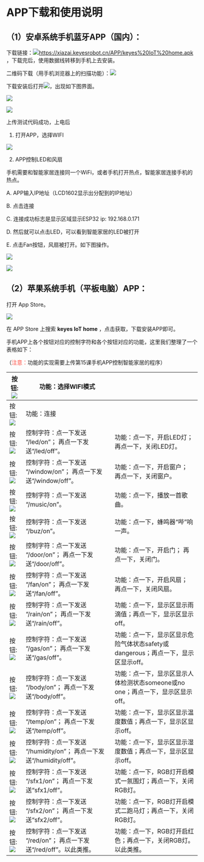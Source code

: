 # APP下载和使用说明

## （1）安卓系统手机蓝牙APP（国内）：

下载链接：![](media/f1ebec09a6a924e66654e11bbf3e8827.png)<https://xiazai.keyesrobot.cn/APP/keyes%20IoT%20home.apk> ，下载完后，使用数据线转移到手机上去安装。



二维码下载（用手机浏览器上的扫描功能）：![](media/049a27bbb2e7410c404f8a03aa9f0eef.png)

下载安装后打开![](media/7ec5f89710521709c29fbe26f6e2ddb9.jpeg)，出现如下图界面。

![](media/fcb1414758ce8d42810f3e0c22e0d8fb.png)

![](media/8e7c339852876017b41a39d5a0b31323.png)

上传测试代码成功，上电后

1. 打开APP，选择WIFI

![](media/d1cf201be878301328acdb765b4ec3b1.png)

2. APP控制LED和风扇

手机需要和智能家居连接同一个WiFi，或者手机打开热点，智能家居连接手机的热点。

A. APP输入IP地址（LCD1602显示出分配到的IP地址）

B. 点击连接

C. 连接成功标志是显示区域显示ESP32 ip: 192.168.0.171

D. 然后就可以点击LED，可以看到智能家居的LED被打开

E. 点击Fan按钮，风扇被打开。如下图操作。

![](media/426c73480e4513751bf99667b3ea7e58.png)  

![](media/ffdb33832de6eefc32545d6ef4e49128.png)

## （2）苹果系统手机（平板电脑）APP：

打开 App Store。

![](media/eeccf6fd30106842b44464a3dc598f0c.png)

在 APP Store 上搜索 **keyes IoT home** ，点击获取，下载安装APP即可。

手机APP上各个按钮对应的控制字符和各个按钮对应的功能，这里我们整理了一个表格如下：

（<span style="color: rgb(255, 76, 65);">注意：</span>功能的实现需要上传第15课手机APP控制智能家居的程序）


|按钮:![](media/db273e84e03ad5f0fd80c96fbd0d8df5.png)|功能：选择WIFI模式||
|-|-|-|
|按钮:![](media/26cffb5adfc9219ef70e870aedb103d9.png)|功能：连接||
|按钮:![](media/e4485d32e33d2d479b6547c48e219987.png)|控制字符：点一下发送 “/led/on”； 再点一下发送“/led/off”。|功能：点一下，开启LED灯；再点一下，关闭LED灯。|
|按钮:![](media/bb5ec8ab3502d0c0ba2a4a486196bfbd.png)|控制字符：点一下发送 “/window/on”； 再点一下发送“/window/off”。|功能：点一下，开启窗户； 再点一下，关闭窗户。|
|按钮:![](media/62def1a4051fdc1bf34e61a04a7059da.png)|控制字符：点一下发送 “/music/on”。|功能：点一下，播放一首歌曲。|
|按钮:![](media/444d1fafe5f9b8944765144fbd5a0f12.png)|控制字符：点一下发送 “/buz/on”。|功能：点一下，蜂鸣器“哔”响一声。|
|按钮:![](media/5e489d6a591dbfa2dc085df4ee4b9e50.png)|控制字符：点一下发送 “/door/on”； 再点一下发送“/door/off”。|功能：点一下，开启门； 再点一下，关闭门。|
|按钮:![](media/b9bbc1adcfc17eab7a43867b2ccfe5af.png)|控制字符：点一下发送 “/fan/on”； 再点一下发送“/fan/off”。|功能：点一下，开启风扇； 再点一下，关闭风扇。|
|按钮:![](media/8d1864ce4b02bc1435b9d5f3c963f003.png)|控制字符：点一下发送 “/rain/on”； 再点一下发送“/rain/off”。|功能：点一下，显示区显示雨滴值；再点一下，显示区显示off。|
|按钮:![](media/1bf11cdaf889d8962ea00a55719fe3b4.png)|控制字符：点一下发送 “/gas/on”； 再点一下发送“/gas/off”。|功能：点一下，显示区显示危险气体状态safety或dangerous；再点一下，显示区显示off。|
|按钮:![](media/23ca9a4b18e3c7830c724b6e60f44e97.png)|控制字符：点一下发送 “/body/on”； 再点一下发送“/body/off”。|功能：点一下，显示区显示人体检测状态someone或no one；再点一下，显示区显示off。|
|按钮:![](media/ed6610e8c0b1bfbcc09a031928b696a7.png)|控制字符：点一下发送 “/temp/on”； 再点一下发送“/temp/off”。|功能：点一下，显示区显示温度数值；再点一下，显示区显示off。|
|按钮:![](media/9d73f8b84fd4921ffe2c6db36ee2e165.png)|控制字符：点一下发送 “/humidity/on”； 再点一下发送“/humidity/off”。|功能：点一下，显示区显示湿度数值；再点一下，显示区显示off。|
|按钮:![](media/fe27b6c64651eb180e9ee2a88bdf692b.png)|控制字符：点一下发送 “/sfx1/on”； 再点一下发送“sfx1/off”。|功能：点一下，RGB灯开启模式一氛围灯；再点一下，关闭RGB灯。|
|按钮:![](media/dfa0129c15a1af7746d954173fecb1a6.png)|控制字符：点一下发送 “/sfx2/on”； 再点一下发送“sfx2/off”。|功能：点一下，RGB灯开启模式二跑马灯；再点一下，关闭RGB灯。|
|按钮:![](media/b69863822fc8e54f53a866490e1913e1.png)|控制字符：点一下发送 “/red/on”； 再点一下发送“/red/off”。以此类推。|功能：点一下，RGB灯开启红色；再点一下，关闭RGB灯。以此类推。|






